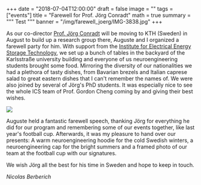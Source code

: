 +++
date = "2018-07-04T12:00:00"
draft = false
image = ""
tags = ["events"]
title = "Farewell for Prof. Jörg Conradt"
math = true
summary = """
Test
"""
banner = "/img/farewell_joerg/IMG-3838.jpg"
+++

As our co-director [Prof. Jörg Conradt](https://www.nst.ei.tum.de/team/jorg-conradt/) will be moving to KTH (Sweden) in August to build up a research group there, Auguste and I organized a farewell party for him. 
With support from the [Institute for Electrical Energy Storage Technology](https://www.ees.ei.tum.de/en/homepage/), we set up a bunch of tables in the backyard of the Karlsstraße university building and everyone of us neuroengineering students brought some food. 
Mirroring the diversity of our nationalities we had a plethora of tasty dishes, from Bavarian brezels and Italian caprese salad to great eastern dishes that I can't remember the names of. We were also joined by several of Jörg's PhD students. It was especially nice to see the whole ICS team of Prof. Gordon Cheng coming by and giving their best wishes. 

![](/img/farewell_joerg/presents.jpg)

Auguste held a fantastic farewell speech, thanking Jörg for everything he did for our program and remembering some of our events together, like last year's football cup. Afterwards, it was my pleasure to hand over our presents: A warm neuroengineering hoodie for the cold Swedish winters, a neuroengineering cap for the bright summers and a framed photo of our team at the football cup with our signatures.

We wish Jörg all the best for his time in Sweden and hope to keep in touch. 

*Nicolas Berberich*